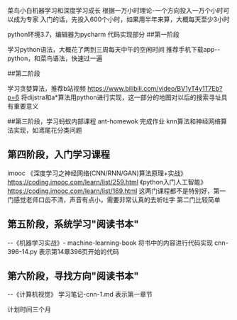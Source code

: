 菜鸟小白机器学习和深度学习成长
根据一万小时理论-一个方向投入一万个小时可以成为专家
入门的话，先投入600个小时，如果用半年来算，大概每天至少3小时

python环境3.7，编辑器为pycharm
代码实现部分
##第一阶段 

学习python语法，大概花了两到三周每天中午的空闲时间
推荐手机下载app--python，和菜鸟语法，快速过一遍

##第二阶段

学习贪婪算法，推荐b站视频 https://www.bilibili.com/video/BV1yT4y1T7Eb?p=6
将dijstra和a*算法用python进行实现，这一部分的地图对以后的搜索寻址具有重要意义

##第三阶段，学习蚂蚁内部课程 ant-homewok
完成作业 knn算法和神经网络算法实现，如鸢尾花分类问题

## 第四阶段，入门学习课程
imooc 
《深度学习之神经网络(CNN/RNN/GAN)算法原理+实战》https://coding.imooc.com/learn/list/259.html 
《python入门人工智能》https://coding.imooc.com/learn/list/169.html
这两门课程都不是特别好，第一门感觉老师口齿不清，声音有点小，需要非常认真的去听吐字
第二门比较简单


## 第五阶段，系统学习"阅读书本"
--《机器学习实战》- machine-learning-book
将书中的内容进行代码实现
cnn-396-14.py 表示第14章396页开始的代码

## 第六阶段，寻找方向"阅读书本"
--《计算机视觉》
学习笔记-cnn-1.md 表示第一章节

计划时间三个月